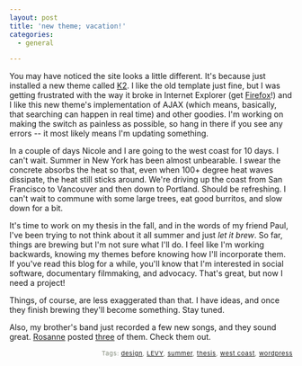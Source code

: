```yaml
---
layout: post
title: 'new theme; vacation!'
categories:
  - general

---
```


<p>
You may have noticed the site looks a little different.  It's because just installed a new theme called <a href="http://getk2.com/">K2</a>.  I like the old template just fine, but I was getting frustrated with the way it broke in Internet Explorer (get <a href="http://www.mozilla.com/firefox">Firefox</a>!) and I like this new theme's implementation of AJAX (which means, basically, that searching can happen in real time) and other goodies.  I'm working on making the switch as painless as possible, so hang in there if you see any errors -- it most likely means I'm updating something.
</p><p>
In a couple of days Nicole and I are going to the west coast for 10 days.  I can't wait.  Summer in New York  has been almost unbearable.  I swear the concrete absorbs the heat so that, even when 100+ degree heat waves dissipate, the heat still sticks around.  We're driving up the coast from San Francisco to Vancouver and then down to Portland.  Should be refreshing.  I can't wait to commune with some large trees, eat good burritos, and slow down for a bit.
</p><p>
It's time to work on my thesis in the fall, and in the words of my friend Paul, I've been trying to not think about it all summer and just <em>let it brew</em>.  So far, things are brewing but I'm not sure what I'll do.  I feel like I'm working backwards, knowing my themes before knowing how I'll incorporate them.  If you've read this blog for a while, you'll know that I'm interested in social software, documentary filmmaking, and advocacy.  That's great, but now I need a project!
</p><p>
Things, of course, are less exaggerated than that.  I have ideas, and once they finish brewing they'll become something.  Stay tuned.
</p><p>
Also, my brother's band just recorded a few new songs, and they sound great.  <a href="http://notmuch.blogsome.com/">Rosanne</a> posted <a href="http://notmuch.blogsome.com/2006/08/03/unleash-the-levy/">three</a> of them.  Check them out.
</p>
<!-- technorati tags start --><p style="text-align:right;font-size:11px;letter-spacing:.05em;color:#808979;">Tags: <a href="http://www.technorati.com/tag/design" rel="tag">design</a>, <a href="http://www.technorati.com/tag/LEVY" rel="tag">LEVY</a>, <a href="http://www.technorati.com/tag/summer" rel="tag">summer</a>, <a href="http://www.technorati.com/tag/thesis" rel="tag">thesis</a>, <a href="http://www.technorati.com/tag/west coast" rel="tag">west coast</a>, <a href="http://www.technorati.com/tag/wordpress" rel="tag">wordpress</a></p><!-- technorati tags end -->
